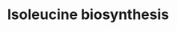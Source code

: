 ---
annotations:
- id: PW:0001268
  parent: classic metabolic pathway
  type: Pathway Ontology
  value: isoleucine biosynthetic pathway
- id: PW:0000002
  parent: classic metabolic pathway
  type: Pathway Ontology
  value: classic metabolic pathway
authors:
- M.Braymer
- MaintBot
- Ddigles
- Egonw
- Eweitz
- Khanspers
citedin: ''
communities: []
description: 'The pathway of L-isoleucine biosynthesis from L-threonine is a five-step
  pathway that shares several steps with the pathway of L-valine biosynthesis (see
  [WP2](https://www.wikipathways.org/pathways/WP2.html)). These entwined pathways
  are part of the superpathway of branched chain amino acid biosynthesis, that generates
  not only L-isoleucine and L-valine, but also L-leucine.  Source: [BioCyc](https://biocyc.org/graphics2021/BioCyc.svg)'
last-edited: 2025-10-18
ndex: null
organisms:
- Saccharomyces cerevisiae
redirect_from:
- /index.php/Pathway:WP250
- /instance/WP250
- /instance/WP250_r140730
revision: r140730
schema-jsonld:
- '@context': https://schema.org/
  '@id': https://wikipathways.github.io/pathways/WP250.html
  '@type': Dataset
  creator:
    '@type': Organization
    name: WikiPathways
  description: 'The pathway of L-isoleucine biosynthesis from L-threonine is a five-step
    pathway that shares several steps with the pathway of L-valine biosynthesis (see
    [WP2](https://www.wikipathways.org/pathways/WP2.html)). These entwined pathways
    are part of the superpathway of branched chain amino acid biosynthesis, that generates
    not only L-isoleucine and L-valine, but also L-leucine.  Source: [BioCyc](https://biocyc.org/graphics2021/BioCyc.svg)'
  keywords:
  - 2,3-Dihydroxy-3-methylvalerate
  - 2-Aceto-2-hydroxybutyrate
  - 2-keto-3-methylvalerate
  - 2-oxobutanoate
  - 2-oxoglutarate
  - BAT1
  - BAT2
  - CO₂
  - H⁺
  - H₂O
  - ILV1
  - ILV2
  - ILV3
  - ILV5
  - ILV6
  - L-glutamate
  - L-isoleucine
  - L-threonine
  - NADP
  - NADPH
  - NH₃
  - pyruvate
  license: CC0
  name: Isoleucine biosynthesis
seo: CreativeWork
title: Isoleucine biosynthesis
wpid: WP250
---